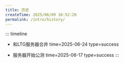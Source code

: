 ```yaml
---
title: 历史
createTime: 2025/06/09 16:52:20
permalink: /intro/history/
---
```


::: timeline

- 和LTG服务器合并
  time=2025-06-24 type=success

- 服务器开始公测
 time=2025-06-17 type=success
:::